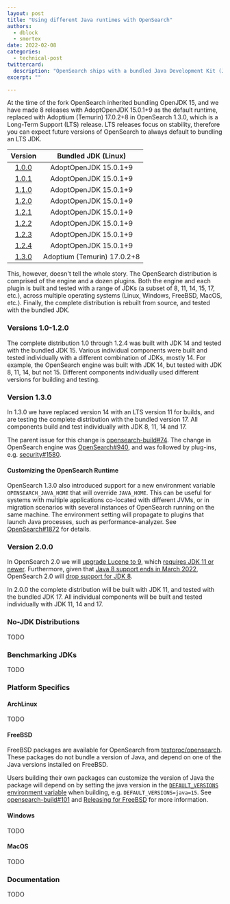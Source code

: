 ```yaml
---
layout: post
title: "Using different Java runtimes with OpenSearch"
authors:
  - dblock
  - smortex
date: 2022-02-08
categories:
  - technical-post
twittercard:
  description: "OpenSearch ships with a bundled Java Development Kit (JDK) that has recently been updated to version 17 (LTS). In this blog post we'll explain this change, and describe new features that make swapping the JDK easier."
excerpt: ""

---
```

At the time of the fork OpenSearch inherited bundling OpenJDK 15, and we have made 8 releases with AdoptOpenJDK 15.0.1+9 as the default runtime, replaced with Adoptium (Temurin) 17.0.2+8 in OpenSearch 1.3.0, which is a Long-Term Support (LTS) release. LTS releases focus on stability, therefore you can expect future versions of OpenSearch to always default to bundling an LTS JDK.

| Version                                                         | Bundled JDK (Linux)         |
|:---------------------------------------------------------------:|:---------------------------:|
| [1.0.0](https://opensearch.org/versions/opensearch-1-0-0.html)  | AdoptOpenJDK 15.0.1+9       |
| [1.0.1](https://opensearch.org/versions/opensearch-1-0-1.html)  | AdoptOpenJDK 15.0.1+9       |
| [1.1.0](https://opensearch.org/versions/opensearch-1-1-0.html)  | AdoptOpenJDK 15.0.1+9       |
| [1.2.0](https://opensearch.org/versions/opensearch-1-2-0.html)  | AdoptOpenJDK 15.0.1+9       |
| [1.2.1](https://opensearch.org/versions/opensearch-1-2-1.html)  | AdoptOpenJDK 15.0.1+9       |
| [1.2.2](https://opensearch.org/versions/opensearch-1-2-2.html)  | AdoptOpenJDK 15.0.1+9       |
| [1.2.3](https://opensearch.org/versions/opensearch-1-2-3.html)  | AdoptOpenJDK 15.0.1+9       |
| [1.2.4](https://opensearch.org/versions/opensearch-1-2-4.html)  | AdoptOpenJDK 15.0.1+9       |
| [1.3.0](https://opensearch.org/versions/opensearch-1-3-0.html)  | Adoptium (Temurin) 17.0.2+8 |

This, however, doesn't tell the whole story. The OpenSearch distribution is comprised of the engine and a dozen plugins. Both the engine and each plugin is built and tested with a range of JDKs (a subset of 8, 11, 14, 15, 17, etc.), across multiple operating systems (Linux, Windows, FreeBSD, MacOS, etc.). Finally, the complete distribution is rebuilt from source, and tested with the bundled JDK.

### Versions 1.0-1.2.0

The complete distribution 1.0 through 1.2.4 was built with JDK 14 and tested with the bundled JDK 15. Various individual components were built and tested individually with a different combination of JDKs, mostly 14. For example, the OpenSearch engine was built with JDK 14, but tested with JDK 8, 11, 14, but not 15. Different components individually used different versions for building and testing.  

### Version 1.3.0

In 1.3.0 we have replaced version 14 with an LTS version 11 for builds, and are testing the complete distribution with the bundled version 17. All components build and test individually with JDK 8, 11, 14 and 17.

The parent issue for this change is [opensearch-build#74](https://github.com/opensearch-project/opensearch-build/issues/74). The change in OpenSearch engine was [OpenSearch#940](https://github.com/opensearch-project/OpenSearch/pull/940), and was followed by plug-ins, e.g. [security#1580](https://github.com/opensearch-project/security/pull/1580).

#### Customizing the OpenSearch Runtime

OpenSearch 1.3.0 also introduced support for a new environment variable `OPENSEARCH_JAVA_HOME` that will override `JAVA_HOME`. This can be useful for systems with multiple applications co-located with different JVMs, or in migration scenarios with several instances of OpenSearch running on the same machine. The environment setting will propagate to plugins that launch Java processes, such as performance-analyzer. See [OpenSearch#1872](https://github.com/opensearch-project/OpenSearch/issues/1872) for details.

### Version 2.0.0

In OpenSearch 2.0 we will [upgrade Lucene to 9](https://github.com/opensearch-project/OpenSearch/pull/1109), which [requires JDK 11 or newer](https://cwiki.apache.org/confluence/display/LUCENE/Release+Notes+9.0). Furthermore, given that [Java 8 support ends in March 2022](https://endoflife.date/java), OpenSearch 2.0 will [drop support for JDK 8](https://github.com/opensearch-project/opensearch-plugins/issues/110).

In 2.0.0 the complete distribution will be built with JDK 11, and tested with the bundled JDK 17. All individual components will be built and tested individually with JDK 11, 14 and 17.

### No-JDK Distributions

TODO

### Benchmarking JDKs

TODO

### Platform Specifics

#### ArchLinux

TODO

#### FreeBSD

FreeBSD packages are available for OpenSearch from [textproc/opensearch](https://www.freshports.org/textproc/opensearch/). These packages do not bundle a version of Java, and depend on one of the Java versions installed on FreeBSD. 

Users building their own packages can customize the version of Java the package will depend on by setting the java version in the [`DEFAULT_VERSIONS` environment variable](https://wiki.freebsd.org/Ports/DEFAULT_VERSIONS) when building, e.g. `DEFAULT_VERSIONS=java=15`. See [opensearch-build#101](https://github.com/opensearch-project/opensearch-build/issues/101) and [Releasing for FreeBSD](https://github.com/opensearch-project/opensearch-build#releasing-for-freebsd) for more information.

#### Windows

TODO

#### MacOS

TODO

### Documentation

TODO